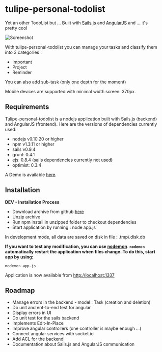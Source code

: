 # tulipe-personal-todolist

Yet an other TodoList but ... Built with [Sails.js](http://sailsjs.org) and [AngularJS](http://angularjs.org/) and ... 
it's pretty cool

![Screenshot](http://i.imgur.com/cF6LzPA.png)

With tulipe-personal-todolist you can manage your tasks and classify them into 3 categories :
+ Important
+ Project
+ Reminder

You can also add sub-task (only one depth for the moment)

Mobile devices are supported with minimal width screen: 370px.

## Requirements

Tulipe-personal-todolist is a nodejs application built with Sails.js (backend) and AngularJS (frontend).
Here are the versions of dependencies currently used:
+ nodejs v0.10.20 or higher
+ npm v1.3.11 or higher
+ sails v0.9.4
+ grunt: 0.4.1
+ ejs: 0.8.4 (sails dependencies currently not used)
+ optimist: 0.3.4

A Demo is available [here](tulipe-todo-list.herokuapp.com).

## Installation

**DEV - Installation Process**

+ Download archive from github [here](https://github.com/rdroro/tulipe-personal-todolist/archive/master.zip)
+ Unzip archive
+ Run npm install in unzipped folder to checkout dependencies
+ Start application by running : node app.js

In development mode, all data are saved on disk in file : .tmp/.disk.db

**If you want to test any modification, you can use [nodemon](https://npmjs.org/package/nodemon).
`nodemon` automatically restart the application when files change. To do this, start app by using:**
	
	nodemon app.js



Application is now available from [http://localhost:1337](http://localhost:1337)

## Roadmap

+ Manage errors in the backend - model : Task (creation and deletion)
+ Do unit and ent-to-end test for angular
+ Display errors in UI
+ Do unit test for the sails backend
+ Implements Edit-In-Place
+ Improve angular controllers (one controller is maybe enough ...) 
+ Connect angular services with socket.io
+ Add ACL for the backend
+ Documentation about Sails.js and AngularJS communication
